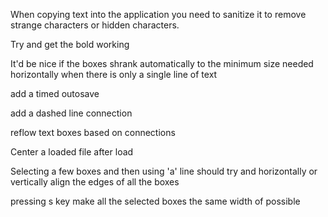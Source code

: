 When copying text into the application you need to sanitize it to remove strange characters or hidden characters. 

Try and get the bold working 

It'd be nice if the boxes shrank automatically to the minimum size needed horizontally when there is  only a single line of text

add a timed outosave

add a dashed line connection

reflow text boxes based on connections

Center a loaded file after load 

Selecting a few boxes and then using 'a' line should try and horizontally or vertically align the edges of all the boxes 

pressing s key make all the selected boxes the same width of possible